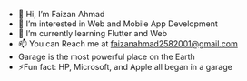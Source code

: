 - 👋 Hi, I’m Faizan Ahmad 
- 👀 I’m interested in Web and Mobile App Development 
- 🌱 I’m currently learning Flutter and Web
- 📫 You can Reach me at faizanahmad2582001@gmail.com
- Garage is the most powerful place on the Earth
- ⚡Fun fact: HP, Microsoft, and Apple all began in a garage

<!---
Faizan-glitch-os/Faizan-glitch-os is a ✨ special ✨ repository because its `README.md` (this file) appears on your GitHub profile.
You can click the Preview link to take a look at your changes.
--->
